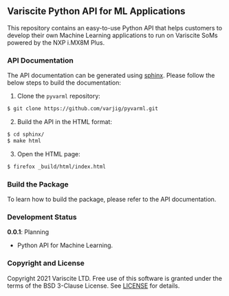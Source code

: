 ## Variscite Python API for ML Applications

This repository contains an easy-to-use Python API that helps customers to
develop their own Machine Learning applications to run on Variscite SoMs powered
by the NXP i.MX8M Plus.

### API Documentation

The API documentation can be generated using [sphinx][sphinx_page]. Please
follow the below steps to build the documentation:

1. Clone the `pyvarml` repository:

```bash
$ git clone https://github.com/varjig/pyvarml.git
```

2. Build the API in the HTML format:

```bash
$ cd sphinx/
$ make html
```

3. Open the HTML page:

```bash
$ firefox _build/html/index.html
```

### Build the Package

To learn how to build the package, please refer to the API documentation.

### Development Status

**0.0.1**: Planning
- Python API for Machine Learning.
  
### Copyright and License

Copyright 2021 Variscite LTD. Free use of this software is granted under
the terms of the BSD 3-Clause License.
See [LICENSE](https://github.com/varijig/pyvarml/blob/master/LICENSE.md)
for details.

[sphinx_page]: https://www.sphinx-doc.org/en/master/
